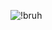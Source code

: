 ![!bruh](https://user-images.githubusercontent.com/77034355/154898976-1959354f-b182-42cd-8188-31d5c37470d4.jpeg)